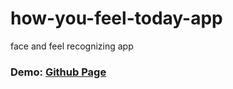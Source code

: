 # how-you-feel-today-app

face and feel recognizing app

### Demo: [Github Page](https://bialek.github.io/Guess-App/)
